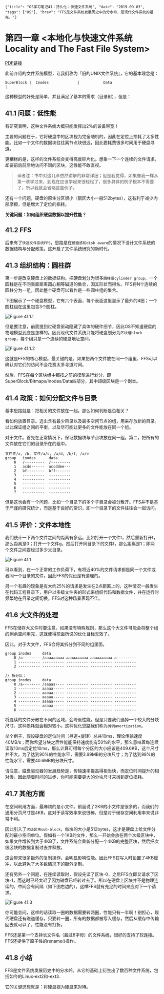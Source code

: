 ```lw-blog-meta
{"title": "OS学习笔记41：持久化：快速文件系统", "date": "2019-09-03", "tags": ["OS"], "brev": "FFS是文件系统发展历史中的分水岭，是现代文件系统的祖先。"}
```

# 第四一章 <本地化与快速文件系统 Locality and The Fast File System>

[PDF链接](http://pages.cs.wisc.edu/~remzi/OSTEP/file-ffs.pdf)

此前介绍的文件系统模型，让我们称为『旧的UNIX文件系统』，它的基本理念是：

```text
SuperBlock |  Inodes             |           Data                                        |
```

这种模型的好处是简单，并且满足了基本的需求（目录树），但是：

## 41.1 问题：低性能

有研究表明，这种文件系统大概只能发挥出2%的设备带宽！

主要的问题在于，它将硬盘中的区块视为完全随机的，因此在定位上损耗了太多性能。比如一个文件的数据块往往离节点块很远，因此要耗费很多时间用于硬盘寻道。

更糟糕的是，这样的文件系统会变得高度碎片化。想象一下一个连续的文件请求，却要前后前后地访问不同的区块，这性能不敢直视。

> 译者注：书中对这几章依然讲解的非常详细；但是我觉得，如果像我一样从第一章学过来，到现在应该学起来很轻松了，很多具体的例子根本不需要了，所以我就会省略这些例子。

还有一个问题，硬盘的原生分区很小（扇区大小一般512bytes），这有利于减少内部摩擦，但是增大了定位的损耗。

**关键问题：如何组织硬盘数据以提升性能？**

## 41.2 FFS

后来有了`快速文件系统FFS`，思路是在`硬盘感知disk aware`的情况下设计文件系统的数据结构与分配政策。这开启了文件系统研究的新时代。

## 41.3 组织结构：圆柱群

第一步是改变硬盘上的数据结构。把硬盘划分为很多`圆柱组cylinder group`，一个圆柱是在不同表面距离圆心相等磁道的集合，因其形状而得名。FFS将N个连续的圆柱分为一组，因此整个硬盘可以看作是一些圆柱组的集合。

下图展示了一个硬盘模型，它有六个表面，每个表面这里显示了最外的4圈；一个圆柱组在这里包含3个圆柱。

![Figure 41.1.1](/static/blog/2019-09-03-Fig-41-1-1.png)

但是要注意，前面提到过硬盘驱动隐藏了具体的硬件细节，因此OS不知道硬盘的物理模型到底是怎样的。因此现代文件系统只能将硬盘划分为`区块组block group`，每个组只是一个连续的硬盘地址空间。

![Figure 41.1.2](/static/blog/2019-09-03-Fig-41-1-2.png)

这就是FFS的核心模型。最关键的是，如果把两个文件放在同一个组里，FFS可以确认对它们的访问不会花费太多寻道时间。

然后，FFS在每个区块组中都按之前的模型进行划分，即SuperBlock/Bitmaps/Inodes/Data四部分，其中超级区块是一个副本。

## 41.4 政策：如何分配文件与目录

基本思路就是：把相关的文件放在一起。那么如何判断是否相关？

看如何放置目录。选出含有最少目录以及最多空闲节点的组，用来存放新的目录。以此保证组之间的平衡，以及尽可能让更多的文件能放在同一个组。

对于文件。首先在正常情况下，保证数据块与节点块放在同一组。第二，把所有的文件放在它们的目录所在的组中。

```text
文件夹/a, /b, 文件/a/c, /a/d, /b/f, /a/e
group   inodes      data
    0   /---------  /---------
    1   acde------  accddee---
    2   bf--------  bff-------
    3   ----------  ----------
    4   ----------  ----------
    5   ----------  ----------
    6   ----------  ----------
    7   ----------  ----------
```

但是这也会有一个问题，比如一个目录下的多个子目录会被分散开。FFS并不是基于严谨的研究统计，而是基于良好的常识，即一个目录下的文件往往会一起访问。

## 41.5 评价：文件本地性

我们统计一下两个文件之间的距离有多远。比如打开一个文件f，然后重新打开f，那么距离是0；打开一个文件g，然后打开同目录下的文件f，那么距离是1；即两个文件之间要经过多少父目录。

![Figure 41.1](/static/blog/2019-09-03-Fig-41-1.png)

可以看到，在一个正常的工作负荷下，有将近40%的文件请求都是同一个文件或者同一个目录的文件，因此FFS的假设是有道理的。

另一个有趣的现象是有大约25%的请求是发生在2点距离上的，这种情况一般发生在代码工程目录下，用户以多级文件夹的形式来组织代码和数据文件，并在运行时频繁地在目录之间切换。FFS对这种场景表现不佳。

## 41.6 大文件的处理

FFS在储存大文件时要注意，如果没有特殊规则，那么这个大文件可能会将整个组的剩余空间用完，这就使得前面所说的优化目标无效了。

因此，对于大文件，FFS会将其拆分到不同的组里面。

```text
group inodes     data
    0 /a-------- /aaaaaaaaa aaaaaaaaaa aaaaaaaaaa a---------
    1 ---------- ---------- ---------- ---------- ----------
    2 ---------- ---------- ---------- ---------- ----------

// 拆分后：
group inodes     data
    0 /a-------- /aaaaa---- ---------- ---------- ----------
    1 ---------- aaaaa----- ---------- ---------- ----------
    2 ---------- aaaaa----- ---------- ---------- ----------
    3 ---------- aaaaa----- ---------- ---------- ----------
    4 ---------- aaaaa----- ---------- ---------- ----------
    5 ---------- aaaaa----- ---------- ---------- ----------
    6 ---------- ---------- ---------- ---------- ----------
```

将连续的文件分散在不同的区域，会降低性能。但是只要我们选择一个较大的分块尺寸，这种损耗就会相对较小。这种优化思路我们称为`摊销amortization`。

举个例子，假设硬盘的定位时间（寻道+旋转）总共10ms，理论传输速度40MB/s；而你希望分块之后性能能保持速度能有50%的水平，那么意味着每连续读取10ms后定位10ms，那么计算可得每个分区的大小应该是409.6KB，这个尺寸并不大。为了达到90%的性能水平，需要3.69MB的分块尺寸；为了达到99%的性能水平，需要40.6MB的分块尺寸。

请注意，磁盘驱动器的发展趋势是，传输速率提高得相当快，而定位时间提升的相对慢。因此随着时间的进步，你可能需要更大的分块尺寸来摊销定位损耗。

## 41.7 其他方面

在空间利用方面，最麻烦的是小文件。前面说了2KB的小文件是很多的，而我们的通用分页尺寸是4KB，这对于读写效率来说很棒，但是对于储存空间利用率来说非常不利。

因此引入了`次级区块sub-block`，每块的大小是512bytes，这才是硬盘上给文件分配的最小空间单位。假如有一个1KB的文件，那么一开始会放在两个次级区块中，如果文件增长到大于4KB了，文件系统会重新分配一个4KB的完整区块，然后把次级区块的数据复制过去并释放。

这会带来很多额外的复制操作，会明显影响性能。因此FFS在写入时设置了4KB缓冲，以此避免了大多数情况下的额外复制。

还有另外一个问题，在连续读取时，假设先读了区块-0，之后FFS立即又请求了区块-1，而这时已经太迟了因为磁盘已经转过去了。所以在硬盘上区块并不是物理连续的，中间会有间隔（如下图右边的），这样FFS就有充足的时间来应对下一个请求。

![Figure 41.3](/static/blog/2019-09-03-Fig-41-3.png)

你可能会问，这样的话读取一圈的数据需要转两圈，性能只有一半啊！别担心，现代硬盘还有磁道缓存，只要转一圈，所有的数据都被写入缓存，然后从缓存中传输回去就可以了，性能没有打折。

FFS还是第一个支持长文件名（超过8字母）的文件系统，很好的支持了软连接。FFS还提供了原子性的rename()操作。

## 41.8 小结

FFS是文件系统发展历史中的分水岭，从它的基础上衍生出了数百种文件系统，包括如今的Linux-ext2和-ext3.

它的关键思想就是：将硬盘视为硬盘来对待。
